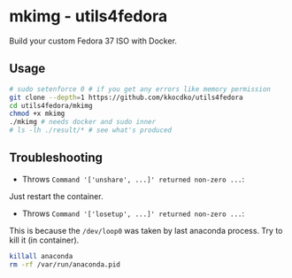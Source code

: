 # mkimg - utils4fedora

Build your custom Fedora 37 ISO with Docker.

## Usage

```sh
# sudo setenforce 0 # if you get any errors like memory permission
git clone --depth=1 https://github.com/kkocdko/utils4fedora
cd utils4fedora/mkimg
chmod +x mkimg
./mkimg # needs docker and sudo inner
# ls -lh ./result/* # see what's produced
```

## Troubleshooting

- Throws `Command '['unshare', ...]' returned non-zero ...`:

Just restart the container.

- Throws `Command '['losetup', ...]' returned non-zero ...`:

This is because the `/dev/loop0` was taken by last anaconda process. Try to kill it (in container).

```sh
killall anaconda
rm -rf /var/run/anaconda.pid
```

<!--
https://old.reddit.com/r/Fedora/comments/6gnwr5/reducing_idle_bandwidth_consumption_in_fedora/
https://utcc.utoronto.ca/~cks/space/blog/linux/FedoraDnfMakecacheOff
https://bugzilla.redhat.com/show_bug.cgi?id=1187111

```sh
rm -rf /tmp/lmc/* ; mkdir /tmp/lmc ; cd /tmp/lmc
cp /home/kkocdko/misc/code/utils4fedora/mkimg/custom.test.ks .
docker kill mkimg0 ; docker rm mkimg0
docker run -it --network=host --privileged -v $(pwd):$(pwd) --name mkimg0 mkimg $(pwd)/custom.test.ks $(pwd)/result0 --make-iso --iso-only --compression zstd --compress-arg=-b --compress-arg=1M --compress-arg=-Xcompression-level --compress-arg=1
qemu-kvm -machine q35 -device qemu-xhci -device usb-tablet -cpu host -smp 2 -m 2G -cdrom /tmp/lmc/result0/boot.iso

docker cp mkimg0:/fedora-kickstarts/mkimg.ks ./mk.ks

LiveOS_rootfs

46.71 MB iwlax2xx-firmware
# noxattrs is not bootable
# --squashfs-only cause systemd-resolved failed
# --squashfs-only --anaconda-arg --compression lz4 --compress-arg=
# -processors 1
# -no-recovery -b 1M -Xdict-size 1M -Xbcj x86
# echo y | sudo docker container prune

sudo sh -c "systemctl kill docker && rm -rf /tmp/docker && systemctl start docker"
livemedia-creator --make-iso --no-virt --resultdir ./result --ks mkimg.ks --logfile livemedia-creator.log --fs-label ultramarine-G-x86_64 --project 'Ultramarine Linux' --releasever 37 --release 1.0 --iso-only --iso-name aa.iso
livemedia-creator --make-tar --no-virt --resultdir build/image --ks build/docker-minimal-flattened.ks --logfile build/logs/livemedia-creator.log --fs-label ultramarine-D-x86_64 --project Ultramarine Linux --releasever 37 --isfinal --release 1.0 --variant docker-minimal --image-name ultramarine-docker.tar.xz --nomacboot

curl -o miniserve -L https://github.com/svenstaro/miniserve/releases/download/v0.22.0/miniserve-0.22.0-x86_64-unknown-linux-musl

```
vi /etc/docker/daemon.json

```json
{
  "data-root": "/tmp/docker",
  "registry-mirrors": ["http://hub-mirror.c.163.com"],
  "registry-mirrors": ["https://docker.mirrors.ustc.edu.cn/"],
  "registry-mirrors": ["https://docker.nju.edu.cn/"]
}
```

https://mirrors.fedoraproject.org/mirrorlist?repo=fedora-37&arch=x86_64

-->
